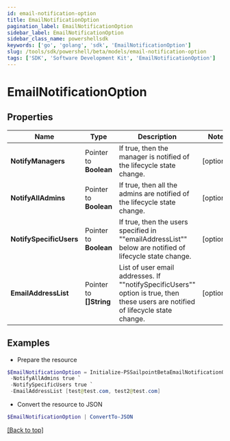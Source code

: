 ```yaml
---
id: email-notification-option
title: EmailNotificationOption
pagination_label: EmailNotificationOption
sidebar_label: EmailNotificationOption
sidebar_class_name: powershellsdk
keywords: ['go', 'golang', 'sdk', 'EmailNotificationOption'] 
slug: /tools/sdk/powershell/beta/models/email-notification-option
tags: ['SDK', 'Software Development Kit', 'EmailNotificationOption']
---
```



# EmailNotificationOption

## Properties

Name | Type | Description | Notes
------------ | ------------- | ------------- | -------------
**NotifyManagers** |  Pointer to **Boolean** | If true, then the manager is notified of the lifecycle state change. | [optional] 
**NotifyAllAdmins** |  Pointer to **Boolean** | If true, then all the admins are notified of the lifecycle state change. | [optional] 
**NotifySpecificUsers** |  Pointer to **Boolean** | If true, then the users specified in &quot;&quot;emailAddressList&quot;&quot; below are notified of lifecycle state change. | [optional] 
**EmailAddressList** |  Pointer to **[]String** | List of user email addresses. If &quot;&quot;notifySpecificUsers&quot;&quot; option is true, then these users are notified of lifecycle state change. | [optional] 

## Examples

- Prepare the resource
```powershell
$EmailNotificationOption = Initialize-PSSailpointBetaEmailNotificationOption  -NotifyManagers true `
 -NotifyAllAdmins true `
 -NotifySpecificUsers true `
 -EmailAddressList [test@test.com, test2@test.com]
```

- Convert the resource to JSON
```powershell
$EmailNotificationOption | ConvertTo-JSON
```


[[Back to top]](#) 

